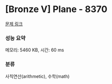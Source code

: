 # [Bronze V] Plane - 8370 

[문제 링크](https://www.acmicpc.net/problem/8370) 

### 성능 요약

메모리: 5460 KB, 시간: 60 ms

### 분류

사칙연산(arithmetic), 수학(math)

